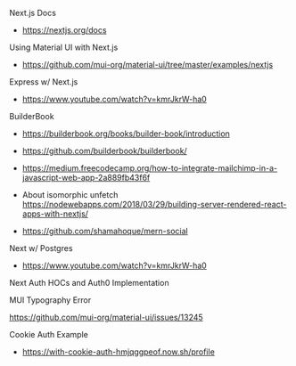 Next.js Docs

- https://nextjs.org/docs

Using Material UI with Next.js

- https://github.com/mui-org/material-ui/tree/master/examples/nextjs

Express w/ Next.js

- https://www.youtube.com/watch?v=kmrJkrW-ha0

BuilderBook

- https://builderbook.org/books/builder-book/introduction
- https://github.com/builderbook/builderbook/
- https://medium.freecodecamp.org/how-to-integrate-mailchimp-in-a-javascript-web-app-2a889fb43f6f

- About isomorphic unfetch
  https://nodewebapps.com/2018/03/29/building-server-rendered-react-apps-with-nextjs/

- https://github.com/shamahoque/mern-social

Next w/ Postgres

- https://www.youtube.com/watch?v=kmrJkrW-ha0

Next Auth HOCs and Auth0 Implementation

MUI Typography Error

https://github.com/mui-org/material-ui/issues/13245

Cookie Auth Example

- https://with-cookie-auth-hmjqggpeof.now.sh/profile
